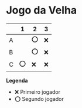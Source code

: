 # Jogo da Velha

|   | 1 | 2 | 3 |
|---|---|---|---|
| A |   | ⭕ | ❌ |
| B |   | ⭕ | ❌ |
| C | ⭕ | ❌ | ❌ |

**Legenda**

- ❌ Primeiro jogador 
- ⭕ Segundo jogador